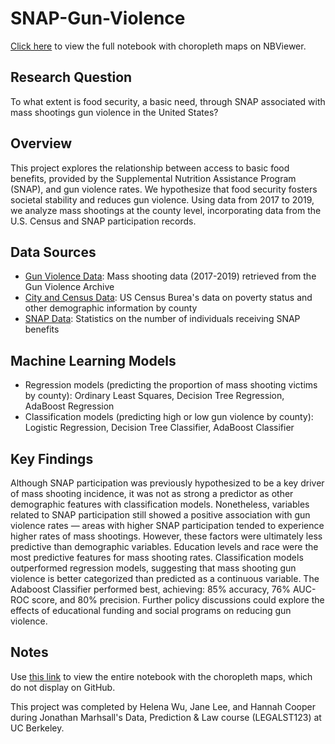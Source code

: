 # SNAP-Gun-Violence
[Click here](https://nbviewer.org/github/hmcooper1/SNAP-Gun-Violence-Predictor/blob/main/snap_gun_violence.ipynb) to view the full notebook with choropleth maps on NBViewer.
## Research Question
To what extent is food security, a basic need, through SNAP associated with mass shootings gun violence in the United States?
## Overview
This project explores the relationship between access to basic food benefits, provided by the Supplemental Nutrition Assistance Program (SNAP), and gun violence rates. We hypothesize that food security fosters societal stability and reduces gun violence. Using data from 2017 to 2019, we analyze mass shootings at the county level, incorporating data from the U.S. Census and SNAP participation records.
## Data Sources
- [Gun Violence Data](https://www.gunviolencearchive.org/reports/mass-shooting?year=2023): Mass shooting data (2017-2019) retrieved from  the Gun Violence Archive
- [City and Census Data](https://data.census.gov/table/ACSST1Y2016.S1701?q=percent%20of%20population%20below%20the%20poverty%20line%20by%20county&g=040XX00US06): US Census Burea's data on poverty status and other demographic information by county
- [SNAP Data](https://www.fns.usda.gov/pd/supplemental-nutrition-assistance-program-snap): Statistics on the number of individuals receiving SNAP benefits
## Machine Learning Models
- Regression models (predicting the proportion of mass shooting victims by county): Ordinary Least Squares, Decision Tree Regression, AdaBoost Regression
- Classification models (predicting high or low gun violence by county): Logistic Regression, Decision Tree Classifier, AdaBoost Classifier
## Key Findings
Although SNAP participation was previously hypothesized to be a key driver of mass shooting incidence, it was not as strong a predictor as other demographic features with classification models. Nonetheless, variables related to SNAP participation still showed a positive association with gun violence rates — areas with higher SNAP participation tended to experience higher rates of mass shootings. However, these factors were ultimately less predictive than demographic variables. Education levels and race were the most predictive features for mass shooting rates. Classification models outperformed regression models, suggesting that mass shooting gun violence is better categorized than predicted as a continuous variable. The Adaboost Classifier performed best, achieving: 85% accuracy, 76% AUC-ROC score, and 80% precision. Further policy discussions could explore the effects of educational funding and social programs on reducing gun violence.
## Notes
Use [this link](https://nbviewer.org/github/hmcooper1/SNAP-Gun-Violence/blob/main/snap_gun_violence.ipynb) to view the entire notebook with the choropleth maps, which do not display on GitHub.

This project was completed by Helena Wu, Jane Lee, and Hannah Cooper during Jonathan Marhsall's Data, Prediction & Law course (LEGALST123) at UC Berkeley.
